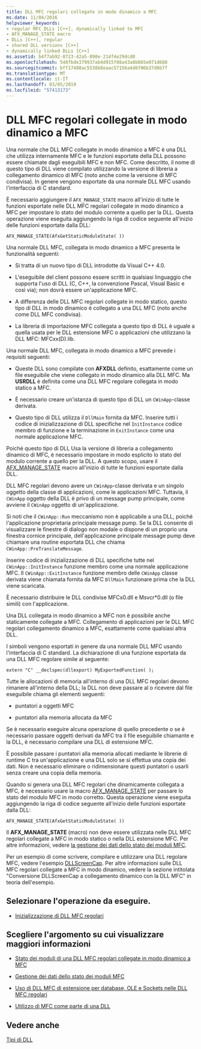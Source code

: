 ```yaml
---
title: DLL MFC regolari collegate in modo dinamico a MFC
ms.date: 11/04/2016
helpviewer_keywords:
- regular MFC DLLs [C++], dynamically linked to MFC
- AFX_MANAGE_STATE macro
- DLLs [C++], regular
- shared DLL versions [C++]
- dynamically linked DLLs [C++]
ms.assetid: b4f7ab92-8723-42a5-890e-214f4e29dcd0
ms.openlocfilehash: 548fbde379937ab4d915f08a43a8b865e071d688
ms.sourcegitcommit: bff17488ac5538b8eaac57156a4d6f06b37d6b7f
ms.translationtype: MT
ms.contentlocale: it-IT
ms.lasthandoff: 03/05/2019
ms.locfileid: "57413173"
---
```

# <a name="regular-mfc-dlls-dynamically-linked-to-mfc"></a>DLL MFC regolari collegate in modo dinamico a MFC

Una normale che DLL MFC collegate in modo dinamico a MFC è una DLL che utilizza internamente MFC e le funzioni esportate della DLL possono essere chiamate dagli eseguibili MFC e non MFC. Come descritto, il nome di questo tipo di DLL viene compilato utilizzando la versione di libreria a collegamento dinamico di MFC (noto anche come la versione di MFC condivisa). In genere vengono esportate da una normale DLL MFC usando l'interfaccia di C standard.

È necessario aggiungere il `AFX_MANAGE_STATE` macro all'inizio di tutte le funzioni esportate nelle DLL MFC regolari collegate in modo dinamico a MFC per impostare lo stato del modulo corrente a quello per la DLL. Questa operazione viene eseguita aggiungendo la riga di codice seguente all'inizio delle funzioni esportate dalla DLL:

```
AFX_MANAGE_STATE(AfxGetStaticModuleState( ))
```

Una normale DLL MFC, collegata in modo dinamico a MFC presenta le funzionalità seguenti:

- Si tratta di un nuovo tipo di DLL introdotte da Visual C++ 4.0.

- L'eseguibile del client possono essere scritti in qualsiasi linguaggio che supporta l'uso di DLL (C, C++, la convenzione Pascal, Visual Basic e così via); non dovrà essere un'applicazione MFC.

- A differenza delle DLL MFC regolari collegate in modo statico, questo tipo di DLL in modo dinamico è collegato a una DLL MFC (noto anche come DLL MFC condivisa).

- La libreria di importazione MFC collegata a questo tipo di DLL è uguale a quella usata per le DLL estensione MFC o applicazioni che utilizzano la DLL MFC: MFCxx(D).lib.

Una normale DLL MFC, collegata in modo dinamico a MFC prevede i requisiti seguenti:

- Queste DLL sono compilate con **AFXDLL** definito, esattamente come un file eseguibile che viene collegato in modo dinamico alla DLL MFC. Ma **USRDLL** è definita come una DLL MFC regolare collegata in modo statico a MFC.

- È necessario creare un'istanza di questo tipo di DLL un `CWinApp`-classe derivata.

- Questo tipo di DLL utilizza il `DllMain` fornita da MFC. Inserire tutti i codice di inizializzazione di DLL specifiche nel `InitInstance` codice membro di funzione e la terminazione in `ExitInstance` come una normale applicazione MFC.

Poiché questo tipo di DLL Usa la versione di libreria a collegamento dinamico di MFC, è necessario impostare in modo esplicito lo stato del modulo corrente a quello per la DLL. A questo scopo, usare il [AFX_MANAGE_STATE](../mfc/reference/extension-dll-macros.md#afx_manage_state) macro all'inizio di tutte le funzioni esportate dalla DLL.

DLL MFC regolari devono avere un `CWinApp`-classe derivata e un singolo oggetto della classe di applicazioni, come le applicazioni MFC. Tuttavia, il `CWinApp` oggetto della DLL è privo di un message pump principale, come avviene il `CWinApp` oggetto di un'applicazione.

Si noti che il `CWinApp::Run` meccanismo non è applicabile a una DLL, poiché l'applicazione proprietaria principale message pump. Se la DLL consente di visualizzare le finestre di dialogo non modale o dispone di un proprio una finestra cornice principale, dell'applicazione principale message pump deve chiamare una routine esportata DLL che chiama `CWinApp::PreTranslateMessage`.

Inserire codice di inizializzazione di DLL specifiche tutte nel `CWinApp::InitInstance` funzione membro come una normale applicazione MFC. Il `CWinApp::ExitInstance` funzione membro delle `CWinApp` classe derivata viene chiamata fornita da MFC `DllMain` funzionare prima che la DLL viene scaricata.

È necessario distribuire le DLL condivise MFCx0.dll e Msvcr*0.dll (o file simili) con l'applicazione.

Una DLL collegata in modo dinamico a MFC non è possibile anche staticamente collegate a MFC. Collegamento di applicazioni per le DLL MFC regolari collegamento dinamico a MFC, esattamente come qualsiasi altra DLL.

I simboli vengono esportati in genere da una normale DLL MFC usando l'interfaccia di C standard. La dichiarazione di una funzione esportata da una DLL MFC regolare simile al seguente:

```
extern "C" __declspec(dllexport) MyExportedFunction( );
```

Tutte le allocazioni di memoria all'interno di una DLL MFC regolari devono rimanere all'interno della DLL; la DLL non deve passare al o ricevere dal file eseguibile chiama gli elementi seguenti:

- puntatori a oggetti MFC

- puntatori alla memoria allocata da MFC

Se è necessario eseguire alcuna operazione di quello precedente o se è necessario passare oggetti derivati da MFC tra il file eseguibile chiamante e la DLL, è necessario compilare una DLL di estensione MFC.

È possibile passare i puntatori alla memoria allocati mediante le librerie di runtime C tra un'applicazione e una DLL solo se si effettua una copia dei dati. Non è necessario eliminare o ridimensionare questi puntatori o usarli senza creare una copia della memoria.

Quando si genera una DLL MFC regolari che dinamicamente collegata a MFC, è necessario usare la macro [AFX_MANAGE_STATE](../mfc/reference/extension-dll-macros.md#afx_manage_state) per passare lo stato del modulo MFC in modo corretto. Questa operazione viene eseguita aggiungendo la riga di codice seguente all'inizio delle funzioni esportate dalla DLL:

```
AFX_MANAGE_STATE(AfxGetStaticModuleState( ))
```

Il **AFX_MANAGE_STATE** (macro) non deve essere utilizzata nelle DLL MFC regolari collegate a MFC in modo statico o nella DLL estensione MFC. Per altre informazioni, vedere [la gestione dei dati dello stato dei moduli MFC](../mfc/managing-the-state-data-of-mfc-modules.md).

Per un esempio di come scrivere, compilare e utilizzare una DLL regolare MFC, vedere l'esempio [DLLScreenCap](https://github.com/Microsoft/VCSamples/tree/master/VC2010Samples/MFC/advanced/DllScreenCap). Per altre informazioni sulle DLL MFC regolari collegate a MFC in modo dinamico, vedere la sezione intitolata "Conversione DLLScreenCap a collegamento dinamico con la DLL MFC" in teoria dell'esempio.

## <a name="what-do-you-want-to-do"></a>Selezionare l'operazione da eseguire.

- [Inizializzazione di DLL MFC regolari](../build/run-time-library-behavior.md#initializing-regular-dlls)

## <a name="what-do-you-want-to-know-more-about"></a>Scegliere l'argomento su cui visualizzare maggiori informazioni

- [Stato dei moduli di una DLL MFC regolari collegate in modo dinamico a MFC](../build/module-states-of-a-regular-dll-dynamically-linked-to-mfc.md)

- [Gestione dei dati dello stato dei moduli MFC](../mfc/managing-the-state-data-of-mfc-modules.md)

- [Uso di DLL MFC di estensione per database, OLE e Sockets nelle DLL MFC regolari](../build/using-database-ole-and-sockets-extension-dlls-in-regular-dlls.md)

- [Utilizzo di MFC come parte di una DLL](../mfc/tn011-using-mfc-as-part-of-a-dll.md)

## <a name="see-also"></a>Vedere anche

[Tipi di DLL](../build/kinds-of-dlls.md)
